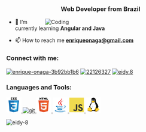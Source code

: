 <h3 align="center">Web Developer from Brazil</h3>
<img align="right" alt="Coding" width="400" src="https://media4.giphy.com/media/znFOMXuHVkV36qzdbJ/giphy.gif?cid=ecf05e476pqjkm4gzh6s4m16zkb1cen7iikkkyxh2jurraih&ep=v1_gifs_related&rid=giphy.gif&ct=g">

- 🌱 I’m currently learning **Angular and Java**

- 📫 How to reach me **enriqueonaga@gmail.com**

<h3 align="left">Connect with me:</h3>
<p align="left">
<a href="https://linkedin.com/in/enrique-onaga-3b92bb1b6" target="blank"><img align="center" src="https://raw.githubusercontent.com/rahuldkjain/github-profile-readme-generator/master/src/images/icons/Social/linked-in-alt.svg" alt="enrique-onaga-3b92bb1b6" height="30" width="40" /></a>
<a href="https://stackoverflow.com/users/22126327" target="blank"><img align="center" src="https://raw.githubusercontent.com/rahuldkjain/github-profile-readme-generator/master/src/images/icons/Social/stack-overflow.svg" alt="22126327" height="30" width="40" /></a>
<a href="https://instagram.com/eidy.8" target="blank"><img align="center" src="https://raw.githubusercontent.com/rahuldkjain/github-profile-readme-generator/master/src/images/icons/Social/instagram.svg" alt="eidy.8" height="30" width="40" /></a>
</p>

<h3 align="left">Languages and Tools:</h3>
<p align="left"> <a href="https://www.w3schools.com/css/" target="_blank" rel="noreferrer"> <img src="https://raw.githubusercontent.com/devicons/devicon/master/icons/css3/css3-original-wordmark.svg" alt="css3" width="40" height="40"/> </a> <a href="https://git-scm.com/" target="_blank" rel="noreferrer"> <img src="https://www.vectorlogo.zone/logos/git-scm/git-scm-icon.svg" alt="git" width="40" height="40"/> </a> <a href="https://www.w3schools.com/html/" target="_blank" rel="noreferrer"> <img src="https://raw.githubusercontent.com/devicons/devicon/master/icons/html5/html5-original-wordmark.svg" alt="html5" width="40" height="40"/> </a> <a href="https://www.java.com" target="_blank" rel="noreferrer"> <img src="https://raw.githubusercontent.com/devicons/devicon/master/icons/java/java-original.svg" alt="java" width="40" height="40"/> </a> <a href="https://developer.mozilla.org/en-US/docs/Web/JavaScript" target="_blank" rel="noreferrer"> <img src="https://raw.githubusercontent.com/devicons/devicon/master/icons/javascript/javascript-original.svg" alt="javascript" width="40" height="40"/> </a> <a href="https://www.linux.org/" target="_blank" rel="noreferrer"> <img src="https://raw.githubusercontent.com/devicons/devicon/master/icons/linux/linux-original.svg" alt="linux" width="40" height="40"/> </a> </p>

<p><img align="center" src="https://github-readme-stats.vercel.app/api/top-langs?username=eidy-8&show_icons=true&locale=en&layout=compact" alt="eidy-8" /></p>

